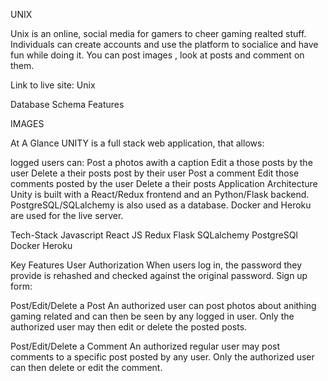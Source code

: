 UNIX

Unix is an online, social media for gamers to cheer gaming realted stuff. Individuals can create accounts and use the platform to socialice and have fun while doing it. You can post images , look at posts and comment on them.

Link to live site: Unix

Database Schema
Features


IMAGES

At A Glance
UNITY is a full stack web application, that allows:

logged users can:
Post a photos awith a caption
Edit a those posts by the user
Delete a their posts post by their user
Post a comment
Edit those comments posted by the user
Delete a their posts
Application Architecture
Unity is built with a React/Redux frontend and an Python/Flask backend. PostgreSQL/SQLalchemy is also used as a database. Docker and Heroku are used for the live server.

Tech-Stack
Javascript React JS Redux Flask SQLalchemy PostgreSQl Docker Heroku

Key Features
User Authorization
When users log in, the password they provide is rehashed and checked against the original password. Sign up form:




Post/Edit/Delete a Post
An authorized user can post photos about anithing gaming related and can then be seen by any logged in user. Only the authorized user may then edit or delete the posted posts.



Post/Edit/Delete a Comment
An authorized regular user may post comments to a specific post posted by any user. Only the authorized user can then delete or edit the comment.
